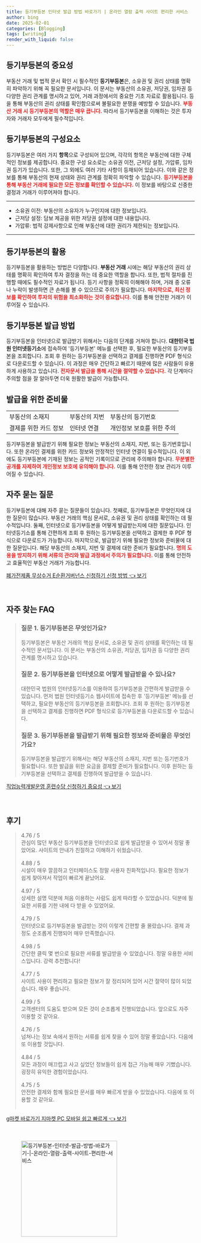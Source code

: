```yaml
---
title: 등기부등본 인터넷 발급 방법 바로가기 | 온라인 열람 출력 사이트 편리한 서비스
author: bing
date: 2025-02-01
categories: [Blogging]
tags: [writing]
render_with_liquid: false
---
```



<h2 id='등기부등본의 중요성'>등기부등본의 중요성</h2>

<p>부동산 거래 및 법적 문서 확인 시 필수적인 <b>등기부등본</b>은, 소유권 및 권리 상태를 명확히 파악하기 위해 꼭 필요한 문서입니다. 이 문서는 부동산의 소유권, 저당권, 임차권 등 다양한 권리 관계를 명시하고 있어, 거래 과정에서의 중요한 기초 자료로 활용됩니다. 등을 통해 부동산의 권리 상태를 확인함으로써 불필요한 분쟁을 예방할 수 있습니다. <b><span style="color: #ee2323;">부동산 거래 시 등기부등본의 역할은 매우 큽니다.</span></b> 따라서 등기부등본을 이해하는 것은 투자자와 거래자 모두에게 필수적입니다.</p>

<h2 id='등기부등본의 구성요소'>등기부등본의 구성요소</h2>

<p>등기부등본은 여러 가지 <b>항목</b>으로 구성되어 있으며, 각각의 항목은 부동산에 대한 구체적인 정보를 제공합니다. 중요한 구성 요소로는 소유권 이전, 근저당 설정, 가압류, 임차권 등기가 있습니다. 또한, 그 외에도 여러 기타 사항이 등재되어 있습니다. 이와 같은 정보를 통해 부동산의 현재 상태와 권리 관계를 정확히 파악할 수 있습니다. <b><span style="color: #ee2323;">등기부등본을 통해 부동산 거래에 필요한 모든 정보를 확인할 수 있습니다.</span></b> 이 정보를 바탕으로 신중한 결정과 거래가 이루어져야 합니다.</p>

<hr />

<ul>
    <li>소유권 이전: 부동산의 소유자가 누구인지에 대한 정보입니다.</li>
    <li>근저당 설정: 담보 제공을 위한 저당권 설정에 대한 내용입니다.</li>
    <li>가압류: 법적 강제사항으로 인해 부동산에 대한 권리가 제한되는 정보입니다.</li>
</ul>

<hr />

<h2 id='등기부등본의 활용'>등기부등본의 활용</h2>

<p>등기부등본을 활용하는 방법은 다양합니다. <b>부동산 거래</b> 시에는 해당 부동산의 권리 상태를 명확히 확인하여 투자 결정을 하는 데 중요한 역할을 합니다. 또한, 법적 절차를 진행할 때에도 필수적인 자료가 됩니다. 등기 사항을 정확히 이해해야 하며, 거래 중 오류나 누락이 발생하면 큰 손해를 볼 수 있으므로 주의가 필요합니다. <b><span style="color: #ee2323;">마지막으로, 최신 정보를 확인하여 투자의 위험을 최소화하는 것이 중요합니다.</span></b> 이를 통해 안전한 거래가 이루어질 수 있습니다.</p>

<h2 id='등기부등본 발급 방법'>등기부등본 발급 방법</h2>

<p>등기부등본을 인터넷으로 발급받기 위해서는 다음의 단계를 거쳐야 합니다. <b>대한민국 법원 인터넷등기소</b>에 접속하여 '등기부등본' 메뉴를 선택한 후, 필요한 부동산의 등기부등본을 조회합니다. 조회 후 원하는 등기부등본을 선택하고 결제를 진행하면 PDF 형식으로 다운로드할 수 있습니다. 이 과정은 매우 간단하고 빠르기 때문에 많은 사람들이 유용하게 사용하고 있습니다. <b><span style="color: #ee2323;">전자문서 발급을 통해 시간을 절약할 수 있습니다.</span></b> 각 단계마다 주의할 점을 잘 알아두면 더욱 원활한 발급이 가능합니다.</p>

<h2 id='발급을 위한 준비물'>발급을 위한 준비물</h2>

<table>
    <tr>
        <td>부동산의 소재지</td>
        <td>부동산의 지번</td>
        <td>부동산의 등기번호</td>
    </tr>
    <tr>
        <td>결제를 위한 카드 정보</td>
        <td>인터넷 연결</td>
        <td>개인정보 보호를 위한 주의</td>
    </tr>
</table>

<p>등기부등본을 발급받기 위해 필요한 정보는 부동산의 소재지, 지번, 또는 등기번호입니다. 또한 온라인 결제를 위한 카드 정보와 안정적인 인터넷 연결이 필수적입니다. 이 외에도 등기부등본에 기재된 정보는 공적인 기록이므로 관리에 주의해야 합니다. <b><span style="color: #ee2323;">무분별한 공개를 자제하여 개인정보 보호에 유의해야 합니다.</span></b> 이를 통해 안전한 정보 관리가 이루어질 수 있습니다.</p>

<h2 id='자주 묻는 질문'>자주 묻는 질문</h2>

<p>등기부등본에 대해 자주 묻는 질문들이 있습니다. 첫째로, 등기부등본은 무엇인지에 대한 질문이 많습니다. 부동산 거래의 핵심 문서로, 소유권 및 권리 상태를 확인하는 데 필수적입니다. 둘째, 인터넷으로 등기부등본을 어떻게 발급받는지에 대한 질문입니다. 인터넷등기소를 통해 간편하게 조회 후 원하는 등기부등본을 선택하고 결제한 후 PDF 형식으로 다운로드가 가능합니다. 마지막으로, 발급받기 위해 필요한 정보와 준비물에 대한 질문입니다. 해당 부동산의 소재지, 지번 및 결제에 대한 준비가 필요합니다. <b><span style="color: #ee2323;">명의 도용을 방지하기 위해 서류의 관리와 발급 과정에서 주의가 필요합니다.</span></b> 이를 통해 안전하고 효율적인 부동산 거래가 가능합니다.</p>


<p><a class="click-button" title="폐가전제품 무상수거 E순환거버넌스 신청하기 신청 방법" href="https://24nara.github.io/posts/%ED%8F%90%EA%B0%80%EC%A0%84%EC%A0%9C%ED%92%88-%EB%AC%B4%EC%83%81%EC%88%98%EA%B1%B0-E%EC%88%9C%ED%99%98%EA%B1%B0%EB%B2%84%EB%84%8C%EC%8A%A4-%EC%8B%A0%EC%B2%AD%ED%95%98%EA%B8%B0-%EC%8B%A0%EC%B2%AD-%EB%B0%A9%EB%B2%95/" rel="dofollow">폐가전제품 무상수거 E순환거버넌스 신청하기 신청 방법 👈 보기</a></p><br>
<h2 id='자주_찾는_FAQ'>자주 찾는 FAQ</h2>
<div itemscope="" itemtype="https://schema.org/FAQPage"> 
<blockquote> 
<div itemscope="" itemprop="mainEntity" itemtype="https://schema.org/Question"> 
<h3 itemprop="name">질문 1. 등기부등본은 무엇인가요?</h3> 
<div itemscope="" itemprop="acceptedAnswer" itemtype="https://schema.org/Answer"> 
<span itemprop="text"> 
<p>등기부등본은 부동산 거래의 핵심 문서로, 소유권 및 권리 상태를 확인하는 데 필수적인 문서입니다. 이 문서는 부동산의 소유권, 저당권, 임차권 등 다양한 권리 관계를 명시하고 있습니다.</p> 
</span> 
</div> 
</div> 

<div itemscope="" itemprop="mainEntity" itemtype="https://schema.org/Question"> 
<h3 itemprop="name">질문 2. 등기부등본을 인터넷으로 어떻게 발급받을 수 있나요?</h3> 
<div itemscope="" itemprop="acceptedAnswer" itemtype="https://schema.org/Answer"> 
<span itemprop="text"> 
<p>대한민국 법원의 인터넷등기소를 이용하여 등기부등본을 간편하게 발급받을 수 있습니다. 먼저 법원 인터넷등기소 웹사이트에 접속한 후 '등기부등본' 메뉴를 선택하고, 필요한 부동산의 등기부등본을 조회합니다. 조회 후 원하는 등기부등본을 선택하고 결제를 진행하면 PDF 형식으로 등기부등본을 다운로드할 수 있습니다.</p> 
</span> 
</div> 
</div> 

<div itemscope="" itemprop="mainEntity" itemtype="https://schema.org/Question"> 
<h3 itemprop="name">질문 3. 등기부등본을 발급받기 위해 필요한 정보와 준비물은 무엇인가요?</h3> 
<div itemscope="" itemprop="acceptedAnswer" itemtype="https://schema.org/Answer"> 
<span itemprop="text"> 
<p>등기부등본을 발급받기 위해서는 해당 부동산의 소재지, 지번 또는 등기번호가 필요합니다. 또한 발급을 위한 요금을 결제할 준비가 필요합니다. 이후 원하는 등기부등본을 선택하고 결제를 진행하여 발급받을 수 있습니다.</p> 
</span> 
</div> 
</div> 
</blockquote> 
</div>
<p><a class="click-button" title="직업능력개발운영 훈련수당 신청하기 중요성" href="https://24nara.github.io/posts/%EC%A7%81%EC%97%85%EB%8A%A5%EB%A0%A5%EA%B0%9C%EB%B0%9C%EC%9A%B4%EC%98%81-%ED%9B%88%EB%A0%A8%EC%88%98%EB%8B%B9-%EC%8B%A0%EC%B2%AD%ED%95%98%EA%B8%B0-%EC%A4%91%EC%9A%94%EC%84%B1/" rel="dofollow">직업능력개발운영 훈련수당 신청하기 중요성 👈 보기</a></p><br>
<h2 id='후기'>후기</h2>
<div itemscope itemtype="https://schema.org/Product">
  <blockquote>
  <div itemprop="review" itemscope itemtype="https://schema.org/Review">
      <div itemprop="reviewRating" itemscope itemtype="https://schema.org/Rating"> <span itemprop="ratingValue">4.76</span> / <span itemprop="bestRating">5</span> </div>
      <span itemprop="reviewBody">관심이 많던 부동산 등기부등본을 인터넷으로 쉽게 발급받을 수 있어서 정말 좋았어요. 사이트의 안내가 친절하고 이해하기 쉬웠습니다.</span>
  </div>
  <br>
  <div itemprop="review" itemscope itemtype="https://schema.org/Review">
      <div itemprop="reviewRating" itemscope itemtype="https://schema.org/Rating"> <span itemprop="ratingValue">4.88</span> / <span itemprop="bestRating">5</span> </div>
      <span itemprop="reviewBody">시설이 매우 깔끔하고 인터페이스도 정말 사용자 친화적입니다. 필요한 정보가 쉽게 찾아져서 작업이 빠르게 끝났어요.</span>
  </div>
  <br>
  <div itemprop="review" itemscope itemtype="https://schema.org/Review">
      <div itemprop="reviewRating" itemscope itemtype="https://schema.org/Rating"> <span itemprop="ratingValue">4.97</span> / <span itemprop="bestRating">5</span> </div>
      <span itemprop="reviewBody">상세한 설명 덕분에 처음 이용하는 사람도 쉽게 따라할 수 있었습니다. 덕분에 필요한 서류를 기한 내에 다 받을 수 있었어요.</span>
  </div>
  <br>
  <div itemprop="review" itemscope itemtype="https://schema.org/Review">
      <div itemprop="reviewRating" itemscope itemtype="https://schema.org/Rating"> <span itemprop="ratingValue">4.79</span> / <span itemprop="bestRating">5</span> </div>
      <span itemprop="reviewBody">인터넷으로 등기부등본을 발급받는 것이 이렇게 간편할 줄 몰랐습니다. 결제 과정도 순조롭게 진행되어 매우 만족했습니다.</span>
  </div>
  <br>
  <div itemprop="review" itemscope itemtype="https://schema.org/Review">
      <div itemprop="reviewRating" itemscope itemtype="https://schema.org/Rating"> <span itemprop="ratingValue">4.98</span> / <span itemprop="bestRating">5</span> </div>
      <span itemprop="reviewBody">간단한 클릭 몇 번으로 필요한 서류를 발급받을 수 있었습니다. 정말 유용한 서비스입니다. 강력 추천합니다!</span>
  </div>
  <br>
  <div itemprop="review" itemscope itemtype="https://schema.org/Review">
      <div itemprop="reviewRating" itemscope itemtype="https://schema.org/Rating"> <span itemprop="ratingValue">4.77</span> / <span itemprop="bestRating">5</span> </div>
      <span itemprop="reviewBody">사이트 사용이 편리하고 필요한 정보가 잘 정리되어 있어 시간 절약이 많이 되었습니다. 매우 좋습니다.</span>
  </div>
  <br>
  <div itemprop="review" itemscope itemtype="https://schema.org/Review">
      <div itemprop="reviewRating" itemscope itemtype="https://schema.org/Rating"> <span itemprop="ratingValue">4.99</span> / <span itemprop="bestRating">5</span> </div>
      <span itemprop="reviewBody">고객센터의 도움도 받으며 모든 것이 순조롭게 진행되었습니다. 앞으로도 자주 이용할 것 같아요.</span>
  </div>
  <br>
  <div itemprop="review" itemscope itemtype="https://schema.org/Review">
      <div itemprop="reviewRating" itemscope itemtype="https://schema.org/Rating"> <span itemprop="ratingValue">4.76</span> / <span itemprop="bestRating">5</span> </div>
      <span itemprop="reviewBody">넘쳐나는 정보 속에서 원하는 서류를 쉽게 찾을 수 있어 정말 좋았습니다. 다음에 또 이용할 것입니다.</span>
  </div>
  <br>
  <div itemprop="review" itemscope itemtype="https://schema.org/Review">
      <div itemprop="reviewRating" itemscope itemtype="https://schema.org/Rating"> <span itemprop="ratingValue">4.84</span> / <span itemprop="bestRating">5</span> </div>
      <span itemprop="reviewBody">모든 과정이 매끄럽고 사고 싶었던 정보들이 쉽게 접근 가능해 매우 기뻤습니다. 굉장히 유익한 경험이었습니다.</span>
  </div>
  <br>
  <div itemprop="review" itemscope itemtype="https://schema.org/Review">
      <div itemprop="reviewRating" itemscope itemtype="https://schema.org/Rating"> <span itemprop="ratingValue">4.75</span> / <span itemprop="bestRating">5</span> </div>
      <span itemprop="reviewBody">안전한 결제와 함께 필요한 문서를 매우 빠르게 받을 수 있었습니다. 다음에 또 이용할 것 같아요.</span>
  </div>
  <br>
  </blockquote>
</div>
<p><a class="click-button" title="g마켓 바로가기 지마켓 PC 모바일 쉽고 빠르게" href="https://24nara.github.io/posts/g%EB%A7%88%EC%BC%93-%EB%B0%94%EB%A1%9C%EA%B0%80%EA%B8%B0-%EC%A7%80%EB%A7%88%EC%BC%93-PC-%EB%AA%A8%EB%B0%94%EC%9D%BC-%EC%89%BD%EA%B3%A0-%EB%B9%A0%EB%A5%B4%EA%B2%8C/" rel="dofollow">g마켓 바로가기 지마켓 PC 모바일 쉽고 빠르게 👈 보기</a></p><br>
<figure class="image"><img src="https://24nara.github.io/assets/img/thumbnail/등기부등본-인터넷-발급-방법-바로가기-|-온라인-열람-출력-사이트-편리한-서비스.webp" alt="등기부등본-인터넷-발급-방법-바로가기-|-온라인-열람-출력-사이트-편리한-서비스" width="256" height="256"></figure>